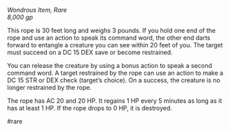 *Wondrous Item, Rare*  
*8,000 gp*

This rope is 30 feet long and weighs 3 pounds. If you hold one end of the rope and use an action to speak its command word, the other end darts forward to entangle a creature you can see within 20 feet of you. The target must succeed on a DC 15 DEX save or become restrained.

You can release the creature by using a bonus action to speak a second command word. A target restrained by the rope can use an action to make a DC 15 STR or DEX check (target’s choice). On a success, the creature is no longer restrained by the rope.

The rope has AC 20 and 20 HP. It regains 1 HP every 5 minutes as long as it has at least 1 HP. If the rope drops to 0 HP, it is destroyed.

#rare
